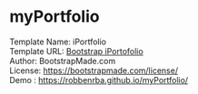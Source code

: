 # myPortfolio

Template Name: iPortfolio</br>
Template URL: [Bootstrap iPortofolio](https://bootstrapmade.com/iportfolio-bootstrap-portfolio-websites-template/)</br>
Author: BootstrapMade.com</br>
License: https://bootstrapmade.com/license/</br>
Demo : https://robbenrba.github.io/myPortfolio/
